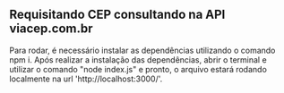 <h2>
Requisitando CEP consultando na API viacep.com.br
</h2>
<p>Para rodar, é necessário instalar as dependências utilizando o comando npm i. Após realizar a instalação das dependências, abrir o terminal e utilizar o comando "node index.js" e pronto, o arquivo estará rodando localmente na url 'http://localhost:3000/'.</p>